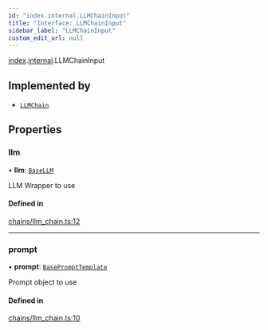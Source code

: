 ```yaml
---
id: "index.internal.LLMChainInput"
title: "Interface: LLMChainInput"
sidebar_label: "LLMChainInput"
custom_edit_url: null
---
```


[index](../modules/).[internal](../modules/.internal).LLMChainInput

## Implemented by

- [`LLMChain`](../classes/.LLMChain)

## Properties

### llm

• **llm**: [`BaseLLM`](../classes/llms.BaseLLM.md)

LLM Wrapper to use

#### Defined in

[chains/llm_chain.ts:12](https://github.com/hwchase17/langchainjs/blob/46f8b74/langchain/chains/llm_chain.ts#L12)

___

### prompt

• **prompt**: [`BasePromptTemplate`](../classes/.BasePromptTemplate)

Prompt object to use

#### Defined in

[chains/llm_chain.ts:10](https://github.com/hwchase17/langchainjs/blob/46f8b74/langchain/chains/llm_chain.ts#L10)
